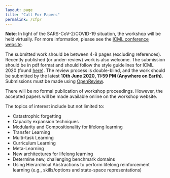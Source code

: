 ```yaml
---
layout: page
title: "Call For Papers"
permalink: /cfp/
---
```


**Note**: In light of the SARS-CoV-2/COVID-19 situation, the workshop will be held virtually. For more information, please see the [ICML conference website](https://icml.cc/Conferences/2020).

​The submitted work should be between 4-8 pages (excluding references). Recently published (or under-review) work is also welcome. The submission should be in pdf format and should follow the style guidelines for ICML 2020 (found [here](https://media.icml.cc/Conferences/ICML2020/Styles/icml2020_style.zip)). The review process is double-blind, and the work should be submitted by the latest **10th June 2020, 11:59 PM (Anywhere on Earth)**. Submissions must be made using [OpenReview](https://openreview.net/group?id=ICML.cc/2020/Workshop/LifelongML).


There will be no formal publication of workshop proceedings. However, the accepted papers will be made available online on the workshop website.

The topics of interest include but not limited to:

* Catastrophic forgetting
* Capacity expansion techniques
* Modularity and Compositionality for lifelong learning
* Transfer Learning
* Multi-task Learning
* Curriculum Learning
* Meta-Learning
* New architectures for lifelong learning
* Determine new, challenging benchmark domains
* Using Hierarchical Abstractions to perform lifelong reinforcement learning (e.g., skills/options and state-space representations)
